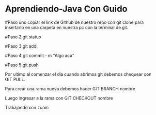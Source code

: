 # Aprendiendo-Java Con Guido

#Paso uno copiar el link de Github de nuestro repo con git clone para insertarlo en una carpeta en nuestra pc con la terminal de git.

#Paso 2 git status

#Paso 3 git add.

#Paso 4 git commit - m "Algo aca"

#Paso 5 git push

Por ultimo al comenzar el dia cuando abrimos git debemos chequear con GIT PULL.

Para crear una rama nueva debemos hacer GIT BRANCH nombre 

Luego ingresar a la rama con GIT CHECKOUT nombre 

Trabajando con zoom
